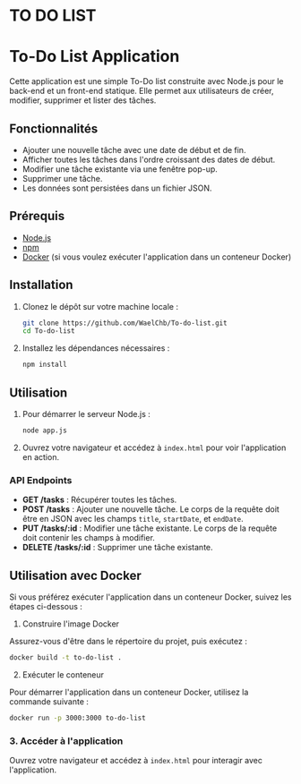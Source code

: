 # TO DO LIST

# To-Do List Application

Cette application est une simple To-Do list construite avec Node.js pour le back-end et un front-end statique. Elle permet aux utilisateurs de créer, modifier, supprimer et lister des tâches.

## Fonctionnalités

- Ajouter une nouvelle tâche avec une date de début et de fin.
- Afficher toutes les tâches dans l'ordre croissant des dates de début.
- Modifier une tâche existante via une fenêtre pop-up.
- Supprimer une tâche.
- Les données sont persistées dans un fichier JSON.

## Prérequis

- [Node.js](https://nodejs.org/)
- [npm](https://www.npmjs.com/)
- [Docker](https://www.docker.com/) (si vous voulez exécuter l'application dans un conteneur Docker)

## Installation

1. Clonez le dépôt sur votre machine locale :

   ```bash
   git clone https://github.com/WaelChb/To-do-list.git
   cd To-do-list
   ```

2. Installez les dépendances nécessaires :

   ```bash
   npm install
   ```

## Utilisation

1. Pour démarrer le serveur Node.js :

   ```bash
   node app.js
   ```

2. Ouvrez votre navigateur et accédez à `index.html` pour voir l'application en action.

### API Endpoints

- **GET /tasks** : Récupérer toutes les tâches.
- **POST /tasks** : Ajouter une nouvelle tâche. Le corps de la requête doit être en JSON avec les champs `title`, `startDate`, et `endDate`.
- **PUT /tasks/:id** : Modifier une tâche existante. Le corps de la requête doit contenir les champs à modifier.
- **DELETE /tasks/:id** : Supprimer une tâche existante.

## Utilisation avec Docker

Si vous préférez exécuter l'application dans un conteneur Docker, suivez les étapes ci-dessous :

1.  Construire l'image Docker

Assurez-vous d'être dans le répertoire du projet, puis exécutez :

```bash
docker build -t to-do-list .
```

2. Exécuter le conteneur

Pour démarrer l'application dans un conteneur Docker, utilisez la commande suivante :

```bash
docker run -p 3000:3000 to-do-list
```

### 3. Accéder à l'application

Ouvrez votre navigateur et accédez à `index.html` pour interagir avec l'application.
